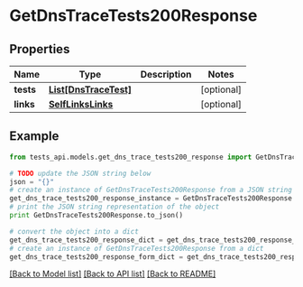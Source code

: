 # GetDnsTraceTests200Response


## Properties
Name | Type | Description | Notes
------------ | ------------- | ------------- | -------------
**tests** | [**List[DnsTraceTest]**](DnsTraceTest.md) |  | [optional] 
**links** | [**SelfLinksLinks**](SelfLinksLinks.md) |  | [optional] 

## Example

```python
from tests_api.models.get_dns_trace_tests200_response import GetDnsTraceTests200Response

# TODO update the JSON string below
json = "{}"
# create an instance of GetDnsTraceTests200Response from a JSON string
get_dns_trace_tests200_response_instance = GetDnsTraceTests200Response.from_json(json)
# print the JSON string representation of the object
print GetDnsTraceTests200Response.to_json()

# convert the object into a dict
get_dns_trace_tests200_response_dict = get_dns_trace_tests200_response_instance.to_dict()
# create an instance of GetDnsTraceTests200Response from a dict
get_dns_trace_tests200_response_form_dict = get_dns_trace_tests200_response.from_dict(get_dns_trace_tests200_response_dict)
```
[[Back to Model list]](../README.md#documentation-for-models) [[Back to API list]](../README.md#documentation-for-api-endpoints) [[Back to README]](../README.md)



